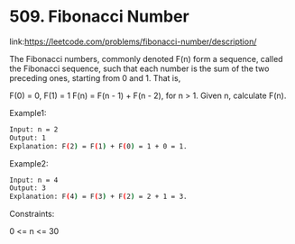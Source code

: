 
# 509. Fibonacci Number











link:https://leetcode.com/problems/fibonacci-number/description/

The Fibonacci numbers, commonly denoted F(n) form a sequence, called the Fibonacci sequence, such that each number is the sum of the two preceding ones, starting from 0 and 1. That is,

F(0) = 0, F(1) = 1
F(n) = F(n - 1) + F(n - 2), for n > 1.
Given n, calculate F(n).
 



Example1:
```bash
Input: n = 2
Output: 1
Explanation: F(2) = F(1) + F(0) = 1 + 0 = 1.

```

Example2:
```bash
Input: n = 4
Output: 3
Explanation: F(4) = F(3) + F(2) = 2 + 1 = 3.


```









Constraints:

0 <= n <= 30


